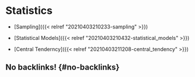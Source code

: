 # Statistics


-   [Sampling]({{< relref "20210403210233-sampling" >}})
-   [Statistical Models]({{< relref "20210403210432-statistical_models" >}})

-   [Central Tenderncy]({{< relref "20210403211208-central_tendency" >}})


## No backlinks! {#no-backlinks}

